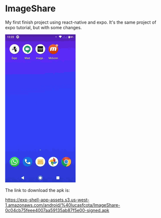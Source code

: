 # ImageShare
 My first finish project using react-native and expo. It's the same project of expo tutorial, but with some changes.
 
 ![](ImageShareReveal.gif)
 
 The link to download the apk is:
 
 https://exp-shell-app-assets.s3.us-west-1.amazonaws.com/android/%40lucasfcota/ImageShare-0c04cb75feee4007aa59135ab87f5e00-signed.apk
